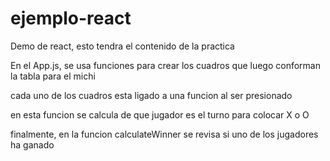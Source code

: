 # ejemplo-react
Demo de react, esto tendra el contenido de la practica

En el App.js, se usa funciones para crear los cuadros
que luego conforman la tabla para el michi

cada uno de los cuadros esta ligado a una funcion al ser presionado

en esta funcion se calcula de que jugador es el turno para colocar X o O

finalmente, en la funcion calculateWinner se revisa si uno de los jugadores ha ganado
